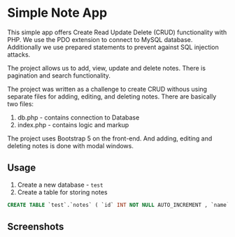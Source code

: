 # Simple Note App

This simple app offers Create Read Update Delete (CRUD) functionality with PHP. We use the PDO extension to connect to MySQL database. Additionally we use prepared statements to prevent against SQL injection attacks.

The project allows us to add, view, update and delete notes. There is pagination and search functionality.

The project was written as a challenge to create CRUD withous using separate files for adding, editing, and deleting notes. There are basically two files:
1. db.php - contains connection to Database
2. index.php - contains logic and markup

The project uses Bootstrap 5 on the front-end. And adding, editing and deleting notes is done with modal windows. 


## Usage

1. Create a new database - `test`
2. Create a table for storing notes
```sql
CREATE TABLE `test`.`notes` ( `id` INT NOT NULL AUTO_INCREMENT , `name` VARCHAR(100) NOT NULL , PRIMARY KEY (`id`)) ENGINE = InnoDB; 
```

## Screenshots
